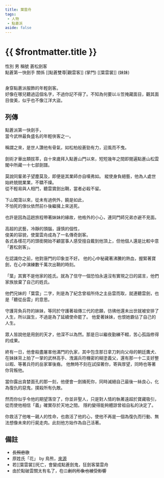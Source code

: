 ```yaml
---
title: 葉雲舟
tags:
 - 人物
 - 點蒼派
aside: false
---
```


# {{ $frontmatter.title }}

<ChTabs position="bottom">
	<ChTab title="葉雲舟">
		<Ch src='/images/characters/special3/normal.png' position='right'/>
		<ChName nameZh='葉雲舟' nameEn='Ye Yun Zhou' position='right' />
		<ChTable>
			<ChTr>
				<ChTd isTitle=true>
					性別
				</ChTd>
				<ChTd>
					男
				</ChTd>
			</ChTr>
			<ChTr>
				<ChTd isTitle=true>
					稱號
				</ChTd>
				<ChTd>
					蒼松劍客<br>點蒼第一快劍手
				</ChTd>
			</ChTr>
			<ChTr>
				<ChTd isTitle=true position='center'>
					關係
				</ChTd>
			</ChTr>
			<ChTr>
				<ChTd position='center'>
					[[點蒼雙尊|觀雲客]] (掌門)
				</ChTd>
			</ChTr>
			<ChTr>
				<ChTd position='center'>
					[[葉雲裳]] (妹妹)
				</ChTd>
			</ChTr>
		</ChTable>
	</ChTab>
</ChTabs>
<br><br>

身穿點蒼派服飾的年輕劍客。  
好像在哪兒聽過這個名字，不過你記不得了。不知為何要以斗笠掩藏面目，觀其面目俊美，似乎也不像江洋大盜。

## 列傳

<Tabs>
  <Tab title="列傳一">
	點蒼派第一快劍手，<br>
	當今武林最負盛名的年輕俠客之一。<br><br>
	稱謂之來，是世人讚他有骨氣，如松柏般蒼勁有力，迎風而不曳。<br><br>
	劍術才華出類拔萃，自十來歲拜入點蒼山門以來，短短幾年之間即閱遍點蒼山松雲閣中所藏一十七部劍譜。<br><br>
	莫說同輩弟子望塵莫及，即便是其業師亦自嘆弗如。
  </Tab>
  <Tab title="列傳二">
	縱使身負絕藝，他為人處世始終兢兢業業，不驕不燥。<br>
	從不輕易與人相鬥，聽雲寶劍出鞘，當者必殺不留。<br><br>
	下山闖蕩以來，從未有過例外，饒是如此，<br>
	不怕死的傢伙依然前仆後繼擁上來送死。<br><br>
	也許是因為這趟旅程帶著妹妹的緣故，他格外的小心，連同門師兄弟亦避不見面。<br><br>
	高超的武藝，冷靜的頭腦，謹慎的個性，<br>
	俊美的容貌，使葉雲舟成為了一名傳奇劍客。<br>
	各式各樣花巧的頭銜開始不顧當事人感受擅自戴到他頂上，但他個人還是比較中意「蒼松劍客」。<br><br>
	在認識你之前，他對唐門的印象並不好。
  </Tab>
  <Tab title="列傳三">
	他的心中秘藏著沸騰的熱血，握緊著寶劍，在心中演練數千萬次出鞘的時刻。<br><br>
	「葉」其實不是他家的姓氏。就為了信守一個恐怕永遠沒有實現之日的諾言，他們家族放棄了自己的姓氏。<br><br>
	他們兄妹的「葉雲」二字，則是為了紀念曾祖所侍之主岳雲而取，就連聽雲劍，也是「聽從岳雲」的意思。<br><br>
	守護背負兵符的妹妹，等同於守護著祖傳三代的悲願，彷彿他還未出世就被安排了人生，所以誕生，不過是為了延續使命罷了。
	他愛著妹妹，也恨她霸佔了自己的人生。<br><br>
	眾人皆說他是用劍的天才，他深不以為然。那是日以繼夜勤練不輟，苦心孤詣修得的成果。<br><br>
	終有一日，他會殺盡屠害他滿門的仇家，其中包含那日拿刀刺向父母的朝廷鷹犬、在妹妹背上拍了一掌的武林高手、洩漏兵符機密的糊塗義父，還有那一十二支好整以暇、等著兵符的岳家軍後裔。
  </Tab>
  <Tab title="列傳四">
	他無時不刻在試探著你，寄與厚望，同時也等著你背叛他。<br><br>
	當你露出貪婪面孔的那一刻，他便會一劍捅死你，同時滅絕自己最後一絲良心，化為復仇的惡鬼，撲殺所有仇敵。<br><br>
	然而你似乎令他的期望落空了，你並非聖人，只是對人情的執著遠超於寶藏吸引，從而使他相信「義」確實存於天地之間。
	隱約變得能夠體諒曾祖自私的決定了。<br><br>
	你救活了他唯一親人的性命，也救活了他的心，使他不再是一個為復仇而行動、無法想像未來的行屍走肉。此刻他方始作為自己活著。
  </Tab>
</Tabs>

## 備註

- ~~長照悲歌~~
- 原姓氏「花」 by 鳥熊，[來源](https://www.plurk.com/p/3g8q4p1s38)
- 若[[葉雲裳]]死亡，會變成點蒼劍鬼，狂劍客葉雲舟
- 由於點破雲關太有名了，~~在二創的形象也被受影響~~